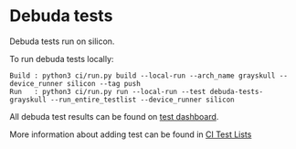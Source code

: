 # Debuda tests

Debuda tests run on silicon.

To run debuda tests locally:
```
Build : python3 ci/run.py build --local-run --arch_name grayskull --device_runner silicon --tag push
Run   : python3 ci/run.py run --local-run --test debuda-tests-grayskull --run_entire_testlist --device_runner silicon
```

All debuda test results can be found on [test dashboard](http://yyz-elk/goto/3ec66739aae83a0ac9242fea29db989d).

More information about adding test can be found in [CI Test Lists](./../../ci/test-lists/README.md)

